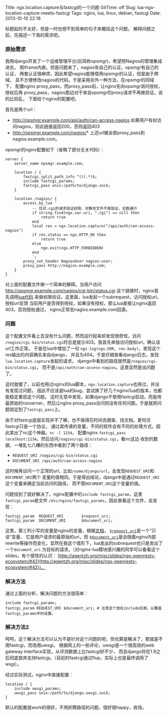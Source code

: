 Title: ngx.location.capture与fastcgi的一个问题
GitTime: off
Slug: lua-ngx-location-capture-meets-fastcgi
Tags: nginx, lua, linux, debian, fastcgi
Date: 2013-10-10 22:18

标题起的不太好，但是一时也想不到简单的句子来概括这个问题。
解释问题之前，先描述一下我的需求吧。

### 原始需求

我用django开发了一个运维管理平台(后简称opsmgr)，希望把Nagios的管理集成进去，
用iframe内嵌。但是问题来了，nagios有自己的认证，opsmgr有自己的认证，
两套认证很麻烦，因此希望nagios能够借用opsmgr的认证，但是由于跨域，
且不方便修改nagios的代码，于是采用另外一种方法，在opsmgr的同域下，
配置nginx proxy_pass，而proxy_pass前，让nginx先向opsmgr询问授权，授权后再
proxy_pass，nagios那边对于来自opsmgr的proxy请求不再做验证。说的比较乱，
下面给个nginx的配置吧。

首先是两个url：

* http://opsmgr.example.com/api/auth/can-access-nagios 
  如果用户有权访问nagios，则此链接返回200，否则返回403
* http://opsmgr.example.com/nagios/*
  上述url被全部proxy_pass到nagios.example.com。

opsmgr的nginx配置如下（省略了部分无关代码）：

```
server {
    server_name opsmgr.example.com;

    location / {
        fastcgi_split_path_info ^()(.*)$;
        include fastcgi_params;
        fastcgi_pass unix:/path/to/django.sock;
    }

    location /nagios/ {
        access_by_lua '
            -- 仅对.cgi的请求验证权限，对静态文件不做验证，全数通行
            if string.find(ngx.var.uri, ".cgi") == nill then
                return true
            end
            local res = ngx.location.capture("/api/auth/can-access-nagios")
            if res.status == ngx.HTTP_OK then
                return true
            else
                ngx.exit(ngx.HTTP_FORBIDDEN)
            end
            ';
        proxy_set_header NagiosUser nagios-user;
        proxy_pass http://nagios.example.com;
    }
}
```

对上面的配置文件做一个简单的解释。当用户访问
http://opsmgr.example.com/nagios/cgi-bin/status.cgi
这个链接时，nginx首先调用[lua代码](http://wiki.nginx.org/HttpLuaModule)
来做权限验证。这里面，lua发起一个subrequest，访问授权url，授权url反馈
当前用户是否得到授权，如果没有授权，那么lua直接让nginx返回403，否则授权通过，
nginx正常去nagios.example.com回源。

### 问题

这个配置文件看上去没有什么问题，然而运行起来却发现很奇怪，访问
`/nagios/cgi-bin/status.cgi`时总是提示403。我首先单独访问授权url，确认该url工作正常。
于是在lua中增加了一句 `ngx.log(ngx.ERR, res.body)`，发现这个res输出的内容确实来自django，
并且为404。于是仔细查看django日志，发现`lua.location.capture`发起的请求，
django中看到的路径居然是`/nagios/cgi-bin/status.cgi`，
而不是`/api/auth/can-access-nagios`。这里显然是出问题了。

这时就傻了，以前也用过nginx的lua脚本，`ngx.location.capture`也用过，并没有发现过问题，
因此不应该是lua的bug，尝试换了好几个nginx/lua的版本，也都能稳定重现这个问题。
这时无意中发现，如果django不使用fastcgi启动，而是用最原始的runserver，然后让nginx
proxy_pass访问则没有任何问题。于是就把问题锁定到了`fastcgi_pass`上。

由于对fastcgi底层实现并不了解，也不值得花时间去细查、找文档。更何况fastcgi只是一个协议，
通过其传递的变量，不同的软件会有不同的处理方式。因此拿出了nc这个神器。`nc -l 1234`，
配置nginx `fastcgi_pass localhost:1234`。然后访问`/nagios/cgi-bin/status.cgi`，看nc这边
收到的数据，一堆乱七八糟的东西中看到了两个路径：

* `REQUEST_URI /nagios/cgi-bin/status.cgi`
* `DOCUMENT_URI /api/auth/can-access-nagios`

这时候再访问一个正常的url，比如`/some/django/url`，会发现`REQUEST_URI`和`DOCUMENT_URI`两个
变量的值相同。于是得出结论，django中是通过`REQUEST_URI`这个变量来确定当前访问的路径，
而不管`DOCUMENT_URI`这个变量的值。

问题找到了就好解决了。nginx配置中的`include fastcgi_param`，这里`fastcgi_param`是文件
`/etc/nginx/fastcgi_params`，因此查看这个文件，会发现：

```
fastcgi_param  REQUEST_URI        $request_uri;
fastcgi_param  DOCUMENT_URI       $document_uri;
```

这里，第三列小写的变量是nginx的变量，根据[文档](http://wiki.nginx.org/HttpCoreModule)，
[`$request_uri`](http://wiki.nginx.org/HttpCoreModule#.24request_uri)是一个“只读”变量，
它是用户请求的最原始的uri，而
[`$document_uri`](http://wiki.nginx.org/HttpCoreModule#.24document_uri)是会随着nginx内部
rewrite等操作而变化，显然在我这个情形下，lua发出的subrequest也只是发出了一个`document_uri`
为目标的请求。（对nginx-lua模块感兴趣的同学可以看看这个slides，有个感性的认识：
[http://agentzh.org/misc/slides/ngx-openresty-ecosystem/#42](http://agentzh.org/misc/slides/ngx-openresty-ecosystem/#42)）。

### 解决方法

通过上面的分析，解决问题的方法很简单：

```
include fastcgi_params;
fastcgi_param REQUEST_URI $document_uri; # 注意这个放在include后面，以覆盖fastcgi_params中的设置。
```

### 解决方法2

呵呵，这个解决方法可以认为不是针对这个问题的吧，但也算是解决了，那就是不用fastcgi，而改用uwsgi。
根据网上的一些评论，uwsgi是一个很高效的web gateway interface实现，从评测数据上比fastcgi好不少，
而且django将在1.9之后彻底放弃支持fastcgi。（目前的fastcgi通过flup，实际上也是最终调用了wsgi）。

经过实际测试，nginx中直接配置：

```
location / {
    include uwsgi_params;
    uwsgi_pass unix:/path/to/django.uwsgi.sock;
}
```

默认的配置就work的很好，不用折腾路径的问题，很好很happy，收场。
